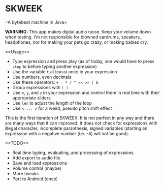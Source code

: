 SKWEEK
======

=A bytebeat machine in Java=

**WARNING:** This app makes digital audio noise. Keep your volume down when 
testing. I'm not responsible for blowned eardrums, speakers, headphones, nor for
making your pets go crazy, or making babies cry.

==Usage==
* Type expression and press play (as of today, one would have to press `stop` to
before typing another expression)
* Use the variable `t` at leasst once in your expression
* Use numbers, even decimals
* Use these operators: `+ - * / ^ << >> | &`
* Group expressions with `( )`
* Use `x`, `y`, and `z` in your expression and control them in real time with
their appropriate sliders
* Use `len` to adjust the length of the loop
* Use `<-...->` for a weird, pseudo pitch shift effect

This is the first iteration of SKWEEK. It is not perfect in any way and there 
are many ways that it can improved. It does not check for expressions with 
illegal character, incomplete paranthesis, signed variables (starting an 
expression with a negative number (i.e. -4) will not be good). 

==TODO==
* Real time typing, evaluating, and processing of expressions
* Add export to audio file
* Save and load expressions
* Volume control (maybe)
* More tweaks
* Port to Android (once)
